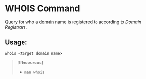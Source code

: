 
# WHOIS Command
Query for who a [domain](/networking/DNS/DNS.md) name is registered to according to *Domain Registrars*.
## Usage:
```
whois <target domain name>
```

> [!Resources]
> - `man whois`

